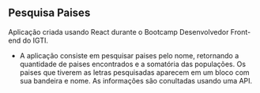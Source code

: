 ## Pesquisa Paises

Aplicação criada usando React durante o Bootcamp Desenvolvedor Front-end do IGTI.

- A aplicação consiste em pesquisar paises pelo nome, retornando a quantidade de paises encontrados e a somatória das populações. Os paises que tiverem as letras pesquisadas aparecem em um bloco com sua bandeira e nome. As informações são conultadas usando uma API.
